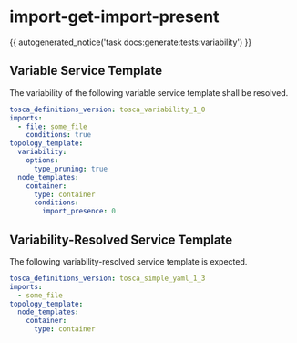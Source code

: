 # import-get-import-present

{{ autogenerated_notice('task docs:generate:tests:variability') }}


## Variable Service Template

The variability of the following variable service template shall be resolved.

```yaml linenums="1"
tosca_definitions_version: tosca_variability_1_0
imports:
  - file: some_file
    conditions: true
topology_template:
  variability:
    options:
      type_pruning: true
  node_templates:
    container:
      type: container
      conditions:
        import_presence: 0
```




## Variability-Resolved Service Template

The following variability-resolved service template is expected.

```yaml linenums="1"
tosca_definitions_version: tosca_simple_yaml_1_3
imports:
  - some_file
topology_template:
  node_templates:
    container:
      type: container
```

